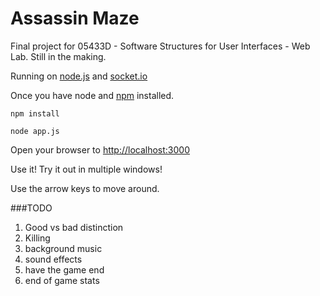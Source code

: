 Assassin Maze
==========

Final project for 05433D - Software Structures for User Interfaces - Web Lab. Still in the making.

Running on [node.js](http://nodejs.org/) and [socket.io](http://socket.io/)

Once you have node and [npm](http://npmjs.org/) installed.

`npm install`

`node app.js`

Open your browser to [http://localhost:3000](http://localhost:3000)

Use it! Try it out in multiple windows!

Use the arrow keys to move around.

###TODO 
1. Good vs bad distinction
2. Killing
3. background music
4. sound effects
5. have the game end
6. end of game stats
